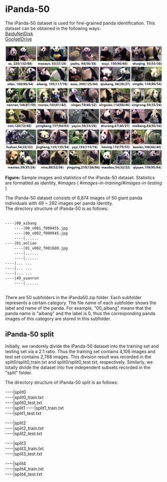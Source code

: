 # iPanda-50
The iPanda-50 dataset is used for fine-grained panda identification.
This dataset can be obtained in the following ways:  
[BaiduNetDisk](https://pan.baidu.com/s/1YPI5KbAQK92gM7agvkWBpA)  
[GoolgelDrive](https://drive.google.com/open?id=1ZVAyyZzKbRcr_cjUe79wsSrhJ2y5DUbs) 

![ipand30](https://github.com/iPandaDateset/ipanda30/blob/master/ipanda30.png)

**Figure:** Sample images and statistics of the iPanda-50 dataset. Statistics are formatted as identity, #*images*  ( #*images-in-training*/#*images-in-testing* )

The iPanda-50 dataset consists of 6,874 images of 50 giant panda individuals with 49 ~ 292 images per panda identity.   
The directory structure of iPanda-50 is as follows:  

```

----|00_aibang  
    ----|00_v001_f000455.jpg  
    ----|00_v002_f000945.jpg  
    ----|......    
----|01_aoliao 
    ----|01_v002_f001680.jpg  
    ----|......  
    ----|...... 
----|... ...  
----|... ... 
----|... ... 
----|49_yuanrun
    ----|......  
 
```

There are 50 subfolders in the iPanda50.zip folder. Each subfolder represents a certain category. The file name of each subfolder shows the label and name of the panda. For example, "00_aibang" means that the panda name is "aibang" and the label is 0, thus the corresponding panda images of this category are stored in this subfolder.   



## iPanda-50 split

Initially, we randomly divide the iPanda-50 dataset into the training set and testing set via a 2:1 ratio.  Thus the training set contains 4,106 images and test set contains 2,768 images.  This division result was recorded in the split0/split0_train.txt and split0/split0_test.txt, respectively. 
Similarly, we totally divide the dataset into five independent subsets recorded in the "split" folder.

The directory structure of iPanda-50 split is as follows: 

----|split0  
    ----|split0_train.txt  
    ----|split0_test.txt   
----|split1 
    ----|split1_train.txt  
    ----|split1_test.txt  

----|split2  
    ----|split2_train.txt  
    ----|split2_test.txt  

----|split3  
    ----|split3_train.txt  
    ----|split3_test.txt  

----|split4  
    ----|split4_train.txt  
    ----|split4_test.txt  

